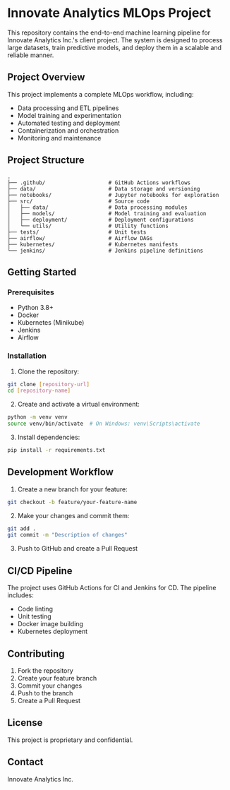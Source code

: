 # Innovate Analytics MLOps Project

This repository contains the end-to-end machine learning pipeline for Innovate Analytics Inc.'s client project. The system is designed to process large datasets, train predictive models, and deploy them in a scalable and reliable manner.

## Project Overview

This project implements a complete MLOps workflow, including:

- Data processing and ETL pipelines
- Model training and experimentation
- Automated testing and deployment
- Containerization and orchestration
- Monitoring and maintenance

## Project Structure

```
.
├── .github/                    # GitHub Actions workflows
├── data/                       # Data storage and versioning
├── notebooks/                  # Jupyter notebooks for exploration
├── src/                        # Source code
│   ├── data/                   # Data processing modules
│   ├── models/                 # Model training and evaluation
│   ├── deployment/             # Deployment configurations
│   └── utils/                  # Utility functions
├── tests/                      # Unit tests
├── airflow/                    # Airflow DAGs
├── kubernetes/                 # Kubernetes manifests
└── jenkins/                    # Jenkins pipeline definitions
```

## Getting Started

### Prerequisites

- Python 3.8+
- Docker
- Kubernetes (Minikube)
- Jenkins
- Airflow

### Installation

1. Clone the repository:

```bash
git clone [repository-url]
cd [repository-name]
```

2. Create and activate a virtual environment:

```bash
python -m venv venv
source venv/bin/activate  # On Windows: venv\Scripts\activate
```

3. Install dependencies:

```bash
pip install -r requirements.txt
```

## Development Workflow

1. Create a new branch for your feature:

```bash
git checkout -b feature/your-feature-name
```

2. Make your changes and commit them:

```bash
git add .
git commit -m "Description of changes"
```

3. Push to GitHub and create a Pull Request

## CI/CD Pipeline

The project uses GitHub Actions for CI and Jenkins for CD. The pipeline includes:

- Code linting
- Unit testing
- Docker image building
- Kubernetes deployment

## Contributing

1. Fork the repository
2. Create your feature branch
3. Commit your changes
4. Push to the branch
5. Create a Pull Request

## License

This project is proprietary and confidential.

## Contact

Innovate Analytics Inc.
